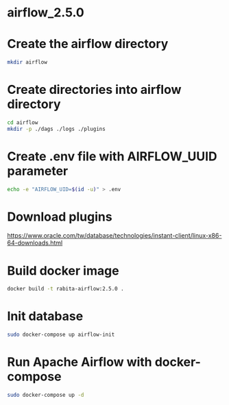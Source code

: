 # airflow_2.5.0
# Create the airflow directory 

```bash
mkdir airflow
```

# Create directories into airflow directory

```bash
cd airflow
mkdir -p ./dags ./logs ./plugins
```

# Create .env file with AIRFLOW_UUID parameter

```bash
echo -e "AIRFLOW_UID=$(id -u)" > .env
```

# Download plugins

https://www.oracle.com/tw/database/technologies/instant-client/linux-x86-64-downloads.html

# Build docker image

```bash
docker build -t rabita-airflow:2.5.0 .
```

# Init database

```bash
sudo docker-compose up airflow-init
```

# Run Apache Airflow with docker-compose

```bash
sudo docker-compose up -d
```
